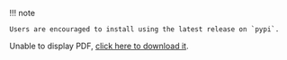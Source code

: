 
!!! note

    Users are encouraged to install using the latest release on `pypi`.

<object data="../quick-start-guide.pdf" type="application/pdf" width="100%" height="1000px">
  <p>Unable to display PDF, <a href="../quick-start-guide.pdf">click here to download it</a>.</p>
</object>
